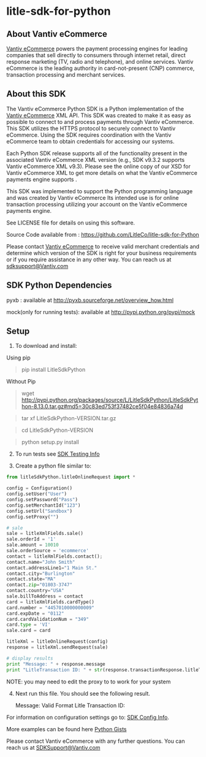 litle-sdk-for-python
====================

About Vantiv eCommerce
------------
[Vantiv eCommerce](https://developer.vantiv.com/community/ecommerce) powers the payment processing engines for leading companies that sell directly to consumers through  internet retail, direct response marketing (TV, radio and telephone), and online services. Vantiv eCommerce is the leading authority in card-not-present (CNP) commerce, transaction processing and merchant services.


About this SDK
--------------
The Vantiv eCommerce Python SDK is a Python implementation of the [Vantiv eCommerce](https://developer.vantiv.com/community/ecommerce) XML API. This SDK was created to make it as easy as possible to connect to and process payments through Vantiv eCommerce.  This SDK utilizes  the HTTPS protocol to securely connect to Vantiv eCommerce.  Using the SDK requires coordination with the Vantiv eCommerce team to obtain credentials for accessing our systems.

Each Python SDK release supports all of the functionality present in the associated Vantiv eCommerce XML version (e.g., SDK v9.3.2 supports Vantiv eCommerce XML v9.3). Please see the online copy of our XSD for Vantiv eCommerce XML to get more details on what the Vantiv eCommerce payments engine supports .

This SDK was implemented to support the Python programming language and was created by Vantiv eCommerce Its intended use is for online transaction processing utilizing your account on the Vantiv eCommerce payments engine.

See LICENSE file for details on using this software.

Source Code available from : https://github.com/LitleCo/litle-sdk-for-Python

Please contact [Vantiv eCommerce](https://developer.vantiv.com/community/ecommerce) to receive valid merchant credentials and determine which version of the SDK is right for your business requirements or if you require assistance in any other way.  You can reach us at sdksupport@Vantiv.com

SDK Python Dependencies
----------------------
pyxb : available at http://pyxb.sourceforge.net/overview_how.html

mock(only for running tests): available at http://pypi.python.org/pypi/mock

Setup
-----
1) To download and install:

Using pip 

>pip install LitleSdkPython

Without Pip

>wget http://pypi.python.org/packages/source/L/LitleSdkPython/LitleSdkPython-8.13.0.tar.gz#md5=30c83ed753f37482ce5f04e84836a74d

>tar xf LitleSdkPython-VERSION.tar.gz

>cd LitleSdkPython-VERSION

>python setup.py install

2) To run tests see [SDK Testing Info](https://github.com/LitleCo/litle-sdk-for-python/wiki/Testing)

3) Create a python file similar to:

```python
from litleSdkPython.litleOnlineRequest import *

config = Configuration()
config.setUser("User")
config.setPassword("Pass")
config.setMerchantId("123")
config.setUrl("Sandbox")
config.setProxy("")

# sale
sale = litleXmlFields.sale()
sale.orderId = '1'
sale.amount = 10010
sale.orderSource = 'ecommerce'
contact = litleXmlFields.contact();
contact.name="John Smith"
contact.addressLine1="1 Main St."
contact.city="Burlington"
contact.state="MA"
contact.zip="01803-3747"
contact.country="USA"
sale.billToAddress = contact
card = litleXmlFields.cardType()
card.number = "4457010000000009"
card.expDate = "0112"
card.cardValidationNum = "349"
card.type = 'VI'
sale.card = card

litleXml = litleOnlineRequest(config)
response = litleXml.sendRequest(sale)

# display results
print "Message: " + response.message
print "LitleTransaction ID: " + str(response.transactionResponse.litleTxnId)
```
NOTE: you may need to edit the proxy to to work for your system

4) Next run this file.  You should see the following result.

    Message: Valid Format
    Litle Transaction ID: <your-numeric-litle-txn-id>
    
For information on configuration settings go to: [SDK Config Info](https://github.com/LitleCo/litle-sdk-for-python/wiki/Config-Settings).

More examples can be found here [Python Gists](https://gist.github.com/gists/search?q=Litle+Python+SDK&page=1)

Please contact Vantiv eCommerce with any further questions. You can reach us at SDKSupport@Vantiv.com
